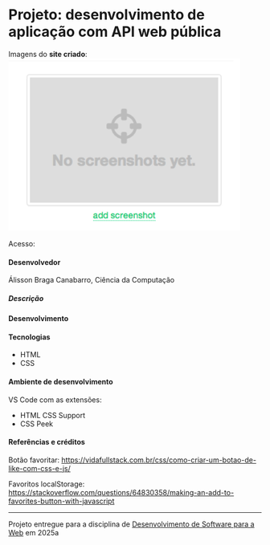 # Projeto: desenvolvimento de aplicação com API web pública

Imagens do **site criado**:  
![screenshot](img/screenshot.png "screenshot")

Acesso: 


#### Desenvolvedor
Álisson Braga Canabarro, Ciência da Computação


##### Descrição


#### Desenvolvimento


#### Tecnologias

- HTML
- CSS

#### Ambiente de desenvolvimento

VS Code com as extensões:
- HTML CSS Support
- CSS Peek

#### Referências e créditos

Botão favoritar:
https://vidafullstack.com.br/css/como-criar-um-botao-de-like-com-css-e-js/

Favoritos localStorage:
https://stackoverflow.com/questions/64830358/making-an-add-to-favorites-button-with-javascript



---
Projeto entregue para a disciplina de [Desenvolvimento de Software para a Web](http://github.com/andreainfufsm/elc1090-2025a) em 2025a

